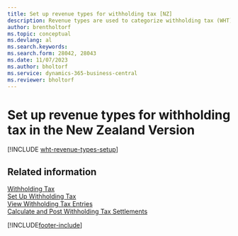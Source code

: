 ```yaml
---
title: Set up revenue types for withholding tax [NZ]
description: Revenue types are used to categorize withholding tax (WHT) entries and are used for WHT certificates in the New Zealand version.
author: brentholtorf
ms.topic: conceptual
ms.devlang: al
ms.search.keywords:
ms.search.form: 28042, 28043
ms.date: 11/07/2023
ms.author: bholtorf
ms.service: dynamics-365-business-central
ms.reviewer: bholtorf
---
```

# Set up revenue types for withholding tax in the New Zealand Version

[!INCLUDE [wht-revenue-types-setup](../includes/AUNZ/wht-revenue-types-setup.md)]

## Related information

[Withholding Tax](withholding-tax.md)   
[Set Up Withholding Tax](how-to-set-up-withholding-tax.md)   
[View Withholding Tax Entries](how-to-view-withholding-tax-entries.md)   
[Calculate and Post Withholding Tax Settlements](how-to-calculate-and-post-withholding-tax-settlements.md)


[!INCLUDE[footer-include](../../includes/footer-banner.md)]